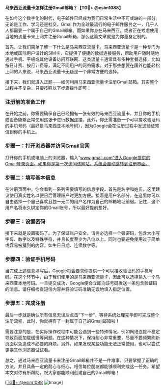 **马来西亚流量卡怎样注册Gmail邮箱？【TG💪+ @esim1088】**

在如今这个数字化的时代，电子邮件已经成为我们日常生活中不可或缺的一部分。无论是工作、学习还是社交，Gmail作为全球最流行的电子邮件服务之一，几乎人人都需要一个属于自己的Gmail邮箱。而如果你身在马来西亚，或者正在考虑使用当地的流量卡来上网并注册Gmail邮箱，那么这篇文章就是为你量身定制的。

首先，让我们简单了解一下什么是马来西亚流量卡。马来西亚流量卡是一种专门为本地或国际用户设计的SIM卡，它提供了便捷的数据连接服务，帮助用户随时随地通过手机、平板或其他设备访问互联网。这类流量卡通常具有多种套餐选择，比如按日计费、按月计费等，满足不同用户的网络需求。对于那些想要在国外也能轻松上网的人来说，马来西亚流量卡无疑是一个非常方便的选择。

接下来，我们就进入正题——如何利用马来西亚流量卡注册Gmail邮箱。其实整个过程并不复杂，只要按照以下步骤操作即可：

### 注册前的准备工作

在开始之前，你需要确保自己已经拥有一张有效的马来西亚流量卡，并且你的手机或设备能够正常使用这张卡进行数据连接。此外，你还需准备一个可以接收验证码的手机号码（最好是马来西亚本地号码），因为Google会在注册过程中发送验证短信到你的手机上。

### 步骤一：打开浏览器并访问Gmail官网

打开你的手机或电脑上的浏览器，输入“www.gmail.com”进入Google提供的Gmail登录页面。如果你是第一次访问该网站，系统会自动跳转到注册界面。

### 步骤二：填写基本信息

在注册页面中，你会看到一系列需要填写的信息字段。首先是名字和姓氏，这里建议使用真实姓名以便日后管理账户时更加方便。接着是用户名部分，在这里你可以自由选择一个自己喜欢且独一无二的用户名作为自己的邮箱地址前缀。记住，这个用户名将永久绑定你的Gmail账号，所以最好提前想好。

### 步骤三：设置密码

接下来就是设置密码了。为了保证账户安全，请务必选择一个强密码，包含大小写字母、数字以及特殊字符，并且长度至少为八位以上。同时也要避免使用过于简单或容易被猜到的内容，如生日日期、连续数字等。

### 步骤四：验证手机号码

当完成上述信息填写后，Google将会要求你提供一个可以接收验证码的手机号码。在这个环节中，由于我们使用的是马来西亚流量卡，因此可以选择输入一个马来西亚本地号码。一旦提交成功，Google便会立即向该号码发送一条包含验证码的消息。请仔细检查短信内容并将验证码准确无误地填入指定位置。

### 步骤五：完成注册

最后一步就是确认所有信息无误后点击“下一步”，等待系统处理完毕即可完成整个注册流程。此时，你就拥有了一封属于自己的Gmail邮箱啦！

需要注意的是，在实际操作过程中可能会遇到一些特殊情况，例如网络连接不稳定导致页面加载缓慢等问题。在这种情况下，保持耐心非常重要，尽量不要频繁刷新页面以免造成不必要的麻烦。另外，如果发现某些功能无法正常使用，也可以尝试更换其他浏览器试试看。

总之，通过马来西亚流量卡来注册Gmail邮箱并不是一件难事。只要掌握了正确的方法，并且具备一定的耐心与细心，相信每位朋友都能够顺利完成这一任务。希望本文对你有所帮助，祝大家都能顺利创建自己的Gmail邮箱！

[[TG💪+ @esim1088](https://t.me/s/esim1088) ![Image](https://i.postimg.cc/4NQfJmqS/Snipaste-2025-05-13-00-14-12.png)]